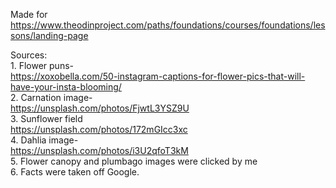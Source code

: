 Made for https://www.theodinproject.com/paths/foundations/courses/foundations/lessons/landing-page

Sources:  
    1. Flower puns-  
        https://xoxobella.com/50-instagram-captions-for-flower-pics-that-will-have-your-insta-blooming/  
    2. Carnation image-  
        https://unsplash.com/photos/FjwtL3YSZ9U  
    3. Sunflower field  
        https://unsplash.com/photos/172mGIcc3xc  
    4. Dahlia image-  
        https://unsplash.com/photos/i3U2qfoT3kM  
    5. Flower canopy and plumbago images were clicked by me  
    6. Facts were taken off Google.  
